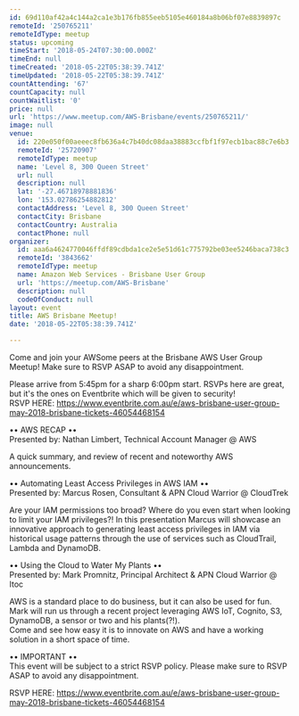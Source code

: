 ```yaml
---
id: 69d110af42a4c144a2ca1e3b176fb855eeb5105e460184a8b06bf07e8839897c
remoteId: '250765211'
remoteIdType: meetup
status: upcoming
timeStart: '2018-05-24T07:30:00.000Z'
timeEnd: null
timeCreated: '2018-05-22T05:38:39.741Z'
timeUpdated: '2018-05-22T05:38:39.741Z'
countAttending: '67'
countCapacity: null
countWaitlist: '0'
price: null
url: 'https://www.meetup.com/AWS-Brisbane/events/250765211/'
image: null
venue:
  id: 220e050f00aeeec8fb636a4c7b40dc08daa38883ccfbf1f97ecb1bac88c7e6b3
  remoteId: '25720907'
  remoteIdType: meetup
  name: 'Level 8, 300 Queen Street'
  url: null
  description: null
  lat: '-27.46718978881836'
  lon: '153.02786254882812'
  contactAddress: 'Level 8, 300 Queen Street'
  contactCity: Brisbane
  contactCountry: Australia
  contactPhone: null
organizer:
  id: aaa6a4624770046ffdf89cdbda1ce2e5e51d61c775792be03ee5246baca738c3
  remoteId: '3843662'
  remoteIdType: meetup
  name: Amazon Web Services - Brisbane User Group
  url: 'https://meetup.com/AWS-Brisbane'
  description: null
  codeOfConduct: null
layout: event
title: AWS Brisbane Meetup!
date: '2018-05-22T05:38:39.741Z'

---
```

<p>Come and join your AWSome peers at the Brisbane AWS User Group Meetup! Make sure to RSVP ASAP to avoid any disappointment.</p> <p>Please arrive from 5:45pm for a sharp 6:00pm start. RSVPs here are great, but it's the ones on Eventbrite which will be given to security!<br/>RSVP HERE: <a href="https://www.eventbrite.com.au/e/aws-brisbane-user-group-may-2018-brisbane-tickets-46054468154" class="linkified">https://www.eventbrite.com.au/e/aws-brisbane-user-group-may-2018-brisbane-tickets-46054468154</a></p> <p>•• AWS RECAP ••<br/>Presented by: Nathan Limbert, Technical Account Manager @ AWS</p> <p>A quick summary, and review of recent and noteworthy AWS announcements.</p> <p>•• Automating Least Access Privileges in AWS IAM ••<br/>Presented by: Marcus Rosen, Consultant &amp; APN Cloud Warrior @ CloudTrek</p> <p>Are your IAM permissions too broad? Where do you even start when looking to limit your IAM privileges?! In this presentation Marcus will showcase an innovative approach to generating least access privileges in IAM via historical usage patterns through the use of services such as CloudTrail, Lambda and DynamoDB.</p> <p>•• Using the Cloud to Water My Plants ••<br/>Presented by: Mark Promnitz, Principal Architect &amp; APN Cloud Warrior @ Itoc</p> <p>AWS is a standard place to do business, but it can also be used for fun. Mark will run us through a recent project leveraging AWS IoT, Cognito, S3, DynamoDB, a sensor or two and his plants(?!).<br/>Come and see how easy it is to innovate on AWS and have a working solution in a short space of time.</p> <p>•• IMPORTANT ••<br/>This event will be subject to a strict RSVP policy. Please make sure to RSVP ASAP to avoid any disappointment.</p> <p>RSVP HERE: <a href="https://www.eventbrite.com.au/e/aws-brisbane-user-group-may-2018-brisbane-tickets-46054468154" class="linkified">https://www.eventbrite.com.au/e/aws-brisbane-user-group-may-2018-brisbane-tickets-46054468154</a></p>
